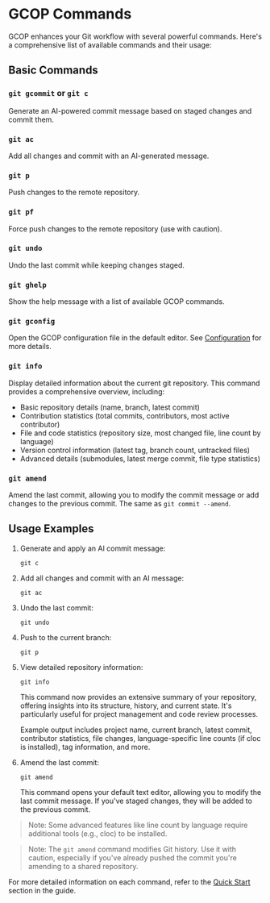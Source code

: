 # GCOP Commands

GCOP enhances your Git workflow with several powerful commands. Here's a comprehensive list of available commands and their usage:

## Basic Commands

### `git gcommit` or `git c`

Generate an AI-powered commit message based on staged changes and commit them.

### `git ac`

Add all changes and commit with an AI-generated message.

### `git p`

Push changes to the remote repository.

### `git pf`

Force push changes to the remote repository (use with caution).

### `git undo`

Undo the last commit while keeping changes staged.

### `git ghelp`

Show the help message with a list of available GCOP commands.

### `git gconfig`

Open the GCOP configuration file in the default editor. See [Configuration](/guide/config) for more details.

### `git info`

Display detailed information about the current git repository. This command provides a comprehensive overview, including:

- Basic repository details (name, branch, latest commit)
- Contribution statistics (total commits, contributors, most active contributor)
- File and code statistics (repository size, most changed file, line count by language)
- Version control information (latest tag, branch count, untracked files)
- Advanced details (submodules, latest merge commit, file type statistics)

### `git amend`

Amend the last commit, allowing you to modify the commit message or add changes to the previous commit. The same as `git commit --amend`.

## Usage Examples

1. Generate and apply an AI commit message:
   ```
   git c
   ```

2. Add all changes and commit with an AI message:
   ```
   git ac
   ```

3. Undo the last commit:
   ```
   git undo
   ```

4. Push to the current branch:
   ```
   git p
   ```

5. View detailed repository information:
   ```
   git info
   ```
   This command now provides an extensive summary of your repository, offering insights into its structure, history, and current state. It's particularly useful for project management and code review processes.

   Example output includes project name, current branch, latest commit, contributor statistics, file changes, language-specific line counts (if cloc is installed), tag information, and more.

6. Amend the last commit:
   ```
   git amend
   ```
   This command opens your default text editor, allowing you to modify the last commit message. If you've staged changes, they will be added to the previous commit.

> Note: Some advanced features like line count by language require additional tools (e.g., cloc) to be installed.

> Note: The `git amend` command modifies Git history. Use it with caution, especially if you've already pushed the commit you're amending to a shared repository.

For more detailed information on each command, refer to the [Quick Start](/guide/quick-start.md) section in the guide.
